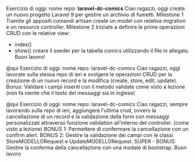 Esercizio di oggi:
nome repo: **laravel-dc-comics**
Ciao ragazzi,
oggi create un nuovo progetto Laravel 9 per gestire un archivio di fumetti.
Milestone 1
Tramite gli appositi comandi artisan create un model con relativa migration e un resource controller.
Milestone 2
Iniziate a definire le prime operazioni CRUD con le relative view:
- index()
- show()
creare il seeder per la tabella comics utilizzando il file in allegato.
Buon lavoro!

@qui
Esercizio di oggi:
nome repo: laravel-dc-comics
Ciao ragazzi,
oggi lavorate sulla stessa repo di ieri e svolgere le operazioni CRUD per la creazione di un nuovo record e la modifica (create, store, edit, update).
Bonus:
Validare i campi inseriti con il metodo validate come visto a lezione (non fa niente che il testo dei messaggi sia in inglese)

@qui Esercizio di oggi:
nome repo: laravel-dc-comics
Ciao ragazzi,
sempre lavorando sulla repo di ieri, aggiungere l'ultima crud, ovvero la cancellazione di un record e la validazione della form con messaggi personalizzati attraverso funzione validation all'interno del controller. (come visto a lezione)
BONUS 1: Permettere di confermare la cancellazione con un confirm alert.
BONUS 2: Gestire la validazione dei campi con le classi StoreMODELLORequest e UpdateMODELLORequest.
SUPER - BONUS: Gestire la conferma della cancellazione con una modale di bootstrap.
Buon lavoro